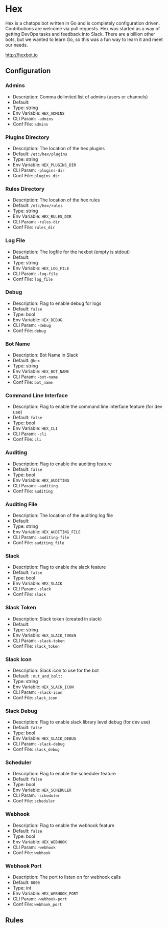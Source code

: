 # Hex

Hex is a chatops bot written in Go and is completely configuration driven. Contributions are welcome via pull requests. Hex was started as a way of getting DevOps tasks and feedback into Slack. There are a billion other bots, but we wanted to learn Go, so this was a fun way to learn it and meet our needs. 

http://hexbot.io


## Configuration

### Admins
- Description: Comma delimited list of admins (users or channels)
- Default:
- Type: string
- Env Variable: `HEX_ADMINS`
- CLI Param:  `-admins`
- Conf File: `admins`

### Plugins Directory
- Description: The location of the hex plugins
- Default: `/etc/hex/plugins`
- Type: string
- Env Variable: `HEX_PLUGINS_DIR`
- CLI Param:  `-plugins-dir`
- Conf File: `plugins_dir`

### Rules Directory
- Description: The location of the hex rules
- Default: `/etc/hex/rules`
- Type: string
- Env Variable: `HEX_RULES_DIR`
- CLI Param:  `-rules-dir`
- Conf File: `rules_dir`

### Log File
- Description: The logfile for the hexbot (empty is stdout)
- Default: 
- Type: string
- Env Variable: `HEX_LOG_FILE`
- CLI Param:  `-log-file`
- Conf File: `log_file`

### Debug
- Description: Flag to enable debug for logs
- Default: `false`
- Type: bool
- Env Variable: `HEX_DEBUG`
- CLI Param:  `-debug`
- Conf File: `debug`

### Bot Name
- Description: Bot Name in Slack
- Default: `@hex`
- Type: string
- Env Variable: `HEX_BOT_NAME`
- CLI Param:  `-bot-name`
- Conf File: `bot_name`

### Command Line Interface
- Description: Flag to enable the command line interface feature (for dev use)
- Default: `false`
- Type: bool
- Env Variable: `HEX_CLI`
- CLI Param:  `-cli`
- Conf File: `cli`

### Auditing
- Description: Flag to enable the auditing feature
- Default: `false`
- Type: bool
- Env Variable: `HEX_AUDITING`
- CLI Param:  `-auditing`
- Conf File: `auditing`

### Auditing File
- Description: The location of the auditing log file
- Default:
- Type: string
- Env Variable: `HEX_AUDITING_FILE`
- CLI Param:  `-auditing-file`
- Conf File: `auditing_file`

### Slack
- Description: Flag to enable the slack feature
- Default: `false`
- Type: bool
- Env Variable: `HEX_SLACK`
- CLI Param:  `-slack`
- Conf File: `slack`

### Slack Token
- Description: Slack token (created in slack)
- Default: 
- Type: string
- Env Variable: `HEX_SLACK_TOKEN`
- CLI Param:  `-slack-token`
- Conf File: `slack_token`

### Slack Icon
- Description: Slack icon to use for the bot
- Default: `:nut_and_bolt:`
- Type: string
- Env Variable: `HEX_SLACK_ICON`
- CLI Param:  `-slack-icon`
- Conf File: `slack_icon`

### Slack Debug
- Description: Flag to enable slack library level debug (for dev use)
- Default: `false`
- Type: bool
- Env Variable: `HEX_SLACK_DEBUG`
- CLI Param:  `-slack-debug`
- Conf File: `slack_debug`

### Scheduler
- Description: Flag to enable the scheduler feature
- Default: `false`
- Type: bool
- Env Variable: `HEX_SCHEDULER`
- CLI Param:  `-scheduler`
- Conf File: `scheduler`

### Webhook
- Description: Flag to enable the webhook feature
- Default: `false`
- Type: bool
- Env Variable: `HEX_WEBHOOK`
- CLI Param:  `-webhook`
- Conf File: `webhook`

### Webhook Port
- Description: The port to listen on for webhook calls
- Default: `8000`
- Type: int
- Env Variable: `HEX_WEBHOOK_PORT`
- CLI Param:  `-webhook-port`
- Conf File: `webhook_port`


## Rules



